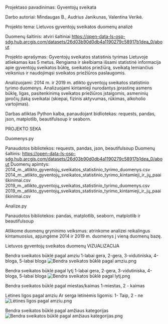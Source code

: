 
Projektaso pavadinimas: Gyventojų sveikata


Darbo autoriai: Mindaugas B., Audrius Janikunas, Valentina Verikė.

Projekto tema: Lietuvos gyventojų sveikatos duomenų analizė

Duomenų šaltinis: atviri šaltiniai
https://open-data-ls-osp-sdg.hub.arcgis.com/datasets/26d03b90d0db4a1190279c58917b1dea_0/about

Projekto aprašymas: Gyventojų sveikatos statistinis tyrimas Lietuvoje atliekamas kas 5 metus. 
Rengiama ir skelbiama išsami statistinė informacija apie gyventojų sveikatos būklę, sveikatos priežiūrą, 
sveikatą lemiančius veiksnius ir naudojimąsi sveikatos priežiūros paslaugomis. 

Analizuojami: 2014 m. ir  2019 m. atlikto gyventojų sveikatos statistinio tyrimo duomenys. 
Analizuojami kintamieji nurodantys įprastinę asmens būklę, ligas, pasitenkinimą sveikatos priežiūros įstaigomis, 
asmeninių įpročių įtaką sveikatai (skiepai, fizinis aktyvumas, rūkimas, alkoholio vartojimas). 

Darbas atliktas Python kalba, panaudojant bidliotekas: requests, pandas, json, matplotlib, beautifulsoup ir seaborn.

PROJEKTO SEKA

Duomenys.py

Panaudotos bibliotekos: requests, pandas, json, beautifulsoup
Duomenų šaltinis:
https://open-data-ls-osp-sdg.hub.arcgis.com/datasets/26d03b90d0db4a1190279c58917b1dea_0/about
Duomenų apimtys:
2014_m._atlikto_gyventojų_sveikatos_statistinio_tyrimo_duomenys.csv
2014_m._atlikto_gyventojų_sveikatos_statistinio_tyrimo_kintamieji_ir_jų_paaiškinimai.csv
2019_m._atlikto_gyventojų_sveikatos_statistinio_tyrimo_duomenys.csv
2019_m._atlikto_gyventojų_sveikatos_statistinio_tyrimo_kintamieji_ir_jų_paaiškinimai.csv

Analize.py

Panaudotos bibliotekos: pandas, matplotlib, seaborn, matplotlib ir beautifulsoup

Atlikome duomenų gryninimo veiksmus: atrinkome analizei reikalingus kintamuosius, apjungėme 2014 ir 2019 m. duomenys į vieną duomenų bazę.


Lietuvos gyventojų sveikatos duomenų VIZUALIZACIJA

Bendra sveikatos būklė pagal amziu 
1-labai gera, 2-gera, 3-vidutiniska, 4-bloga, 5-labai bloga
![Bendra sveikatos būklė pagal amziu.png](Bendra%20sveikatos%20b%3Fkl%3F%20pagal%20amziu.png)


Bendra sveikatos būklė pagal lytį
1-labai gera, 2-gera, 3-vidutiniska, 4-bloga, 5-labai bloga
![Bendra sveikatos būklė pagal lytį.png](Bendra%20sveikatos%20b%3Fkl%3F%20pagal%20lyt%3F.png)


Bendra sveikatos būklė pagal miestas/kaimas
1-miestas, 2 - kaimas

Lėtines ligos pagal amziu
Ar serga lėtinėmis ligomis: 1- Taip, 2 - ne
![Lėtines ligos pagal amziu.png](L%3Ftines%20ligos%20pagal%20amziu.png)

Bendra sveikatos būklė pagal amžiaus kategorijas
![Bendra sveikatos būklė pagal amžiaus kategorijas.png](Bendra%20sveikatos%20b%3Fkl%3F%20pagal%20am%9Eiaus%20kategorijas.png)